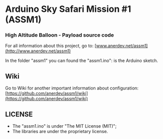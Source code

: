 # Arduino Sky Safari Mission #1 (ASSM1) #
### High Altitude Balloon - Payload source code ###

For all information about this project, go to: [www.anerdev.net/assm1](http://www.anerdev.net/assm1)

In the folder "assm1" you can found the "assm1.ino": is the Arduino sketch.

## Wiki ##

Go to Wiki for another important information about configuration:
[https://github.com/anerdev/assm1/wiki](https://github.com/anerdev/assm1/wiki)

## LICENSE ##
- The "assm1.ino" is under "The MIT License (MIT)";
- The libraries are under the proprietary license.
